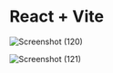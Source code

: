 # React + Vite

![Screenshot (120)](https://github.com/Biradarmaddy/JOBHAI/assets/126354907/66fce361-8eac-43f1-b211-55c14d8ce74a)


![Screenshot (121)](https://github.com/Biradarmaddy/JOBHAI/assets/126354907/01c9fe6a-0f2c-44a0-a844-f68ca16d8630)

